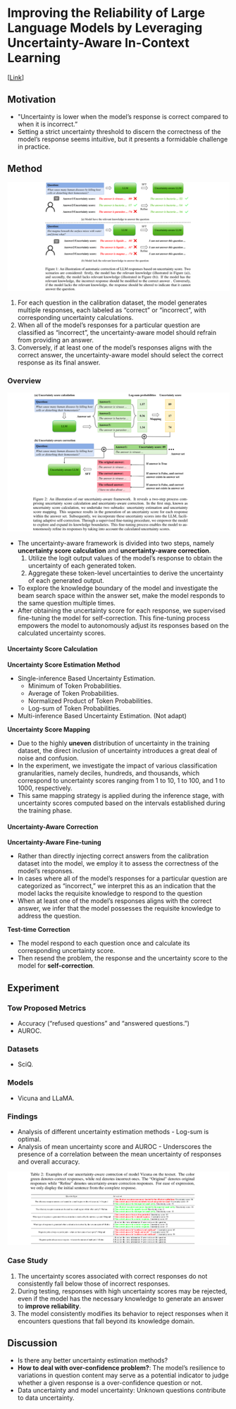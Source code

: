 # Improving the Reliability of Large Language Models by Leveraging Uncertainty-Aware In-Context Learning
[[Link](https://arxiv.org/abs/2310.04782)]

## Motivation

- "Uncertainty is lower when the model’s response is correct compared to when it is incorrect.” 
- Setting a strict uncertainty threshold to discern the correctness of the model’s response seems intuitive, but it presents a formidable challenge in practice.

## Method

![alt text](../imgs/yang2023calibrating/image.png)

1. For each question in the calibration dataset, the model generates multiple responses, each labeled as “correct” or “incorrect”, with corresponding uncertainty calculations. 
2. When all of the model’s responses for a particular question are classified as “incorrect”, the uncertainty-aware model should refrain from providing an answer. 
3. Conversely, if at least one of the model’s responses aligns with the correct answer, the uncertainty-aware model should select the correct response as its final answer.

### Overview

![alt text](../imgs/yang2023calibrating/image-1.png)

- The uncertainty-aware framework is divided into two steps, namely **uncertainty score calculation** and **uncertainty-aware correction**.
  1. Utilize the logit output values of the model’s response to obtain the uncertainty of each generated token.
  2. Aggregate these token-level uncertainties to derive the uncertainty of each generated output.
- To explore the knowledge boundary of the model and investigate the beam search space within the answer set, make the model responds to the same question multiple times.
- After obtaining the uncertainty score for each response, we supervised fine-tuning the model for self-correction. This fine-tuning process empowers the model to autonomously adjust its responses based on the calculated uncertainty scores.

#### Uncertainty Score Calculation

**Uncertainty Score Estimation Method**

- Single-inference Based Uncertainty Estimation.
  - Minimum of Token Probabilities.
  - Average of Token Probabilities.
  - Normalized Product of Token Probabilities.
  - Log-sum of Token Probabilities.
- Multi-inference Based Uncertainty Estimation. (Not adapt)

**Uncertainty Score Mapping**

- Due to the highly **uneven** distribution of uncertainty in the training dataset, the direct inclusion of uncertainty introduces a great deal of noise and confusion.
- In the experiment, we investigate the impact of various classification granularities, namely deciles, hundreds, and thousands, which correspond to uncertainty scores ranging from 1 to 10, 1 to 100, and 1 to 1000, respectively.
- This same mapping strategy is applied during the inference stage, with uncertainty scores computed based on the intervals established during the training phase.

#### Uncertainty-Aware Correction

**Uncertainty-Aware Fine-tuning**

- Rather than directly injecting correct answers from the calibration dataset into the model, we employ it to assess the correctness of the model’s responses.
- In cases where all of the model’s responses for a particular question are categorized as “incorrect,” we interpret this as an indication that the model lacks the requisite knowledge to respond to the question
- When at least one of the model’s responses aligns with the correct answer, we infer that the model possesses the requisite knowledge to address the question.

**Test-time Correction**

- The model respond to each question once and calculate its corresponding uncertainty score. 
- Then resend the problem, the response and the uncertainty score to the model for **self-correction**.

## Experiment

### Tow Proposed Metrics

- Accuracy (“refused questions” and “answered questions.”)
- AUROC.

### Datasets

- SciQ.

### Models

- Vicuna and LLaMA.

### Findings

- Analysis of different uncertainty estimation methods - Log-sum is optimal.
- Analysis of mean uncertainty score and AUROC - Underscores the presence of a correlation between the mean uncertainty of responses and overall accuracy.

![alt text](../imgs/yang2023calibrating/image-2.png)

### Case Study

1. The uncertainty scores associated with correct responses do not consistently fall below those of incorrect responses.
2. During testing, responses with high uncertainty scores may be rejected, even if the model has the necessary knowledge to generate an answer to **improve reliability**.
3. The model consistently modifies its behavior to reject responses when it encounters questions that fall beyond its knowledge domain.

## Discussion

- Is there any better uncertainty estimation methods?
- **How to deal with over-confidence problem?**: The model’s resilience to variations in question content may serve as a potential indicator to judge whether a given response is a over-confidence question or not.
- Data uncertainty and model uncertainty: Unknown questions contribute to data uncertainty.

